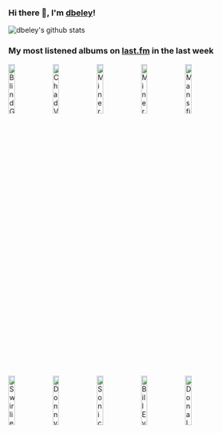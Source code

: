 ### Hi there 👋, I'm [dbeley](https://dbeley.ovh/en)!

![dbeley's github stats](https://github-readme-stats.vercel.app/api?username=dbeley)

### My most listened albums on [last.fm](https://www.last.fm/user/d_beley) in the last week

[<img src='https://lastfm.freetls.fastly.net/i/u/300x300/604d0f026ec6f367220a316a99ea3dde.png' width='16%' height='16%' alt='Blind Guardian - Nightfall in Middle-Earth'>](https://www.last.fm/music/blind%2bguardian/nightfall%2bin%2bmiddle-earth)&nbsp;
[<img src='https://lastfm.freetls.fastly.net/i/u/300x300/2aead040016c48a2aea557fbc1f50a87.jpg' width='16%' height='16%' alt='Chad VanGaalen - Soft Airplane'>](https://www.last.fm/music/chad%2bvangaalen/soft%2bairplane)&nbsp;
[<img src='https://lastfm.freetls.fastly.net/i/u/300x300/f2f838886c444defcd4200fd2c490d7b.jpg' width='16%' height='16%' alt='Mineral - The Power of Failing'>](https://www.last.fm/music/mineral/the%2bpower%2bof%2bfailing)&nbsp;
[<img src='https://lastfm.freetls.fastly.net/i/u/300x300/578e56d6004946b99ebf5e3c8be0c38c.jpg' width='16%' height='16%' alt='Mineral - End Serenading'>](https://www.last.fm/music/mineral/end%2bserenading)&nbsp;
[<img src='https://lastfm.freetls.fastly.net/i/u/300x300/9ca60ea369c846e8b1c9d3d033a98a75.jpg' width='16%' height='16%' alt='Mansfield.TYA - Seules Au Bout De 23 Secondes'>](https://www.last.fm/music/mansfield.tya/seules%2bau%2bbout%2bde%2b23%2bsecondes)&nbsp;
<br>
[<img src='https://lastfm.freetls.fastly.net/i/u/300x300/1e34f1e2a9344535ab4576e73a6a430f.png' width='16%' height='16%' alt='Swirlies - They Spent Their Wild Youthful Days in the Glittering World of the Salons'>](https://www.last.fm/music/swirlies/they%2bspent%2btheir%2bwild%2byouthful%2bdays%2bin%2bthe%2bglittering%2bworld%2bof%2bthe%2bsalons)&nbsp;
[<img src='https://lastfm.freetls.fastly.net/i/u/300x300/19632e0dd2aeaa2e54c84bb700fbafbe.png' width='16%' height='16%' alt='Donny Hathaway - Extension of a Man'>](https://www.last.fm/music/donny%2bhathaway/extension%2bof%2ba%2bman)&nbsp;
[<img src='https://lastfm.freetls.fastly.net/i/u/300x300/da3687c17718278341e5d5f28a7aac74.png' width='16%' height='16%' alt='Sonic Youth - Daydream Nation'>](https://www.last.fm/music/sonic%2byouth/daydream%2bnation)&nbsp;
[<img src='https://lastfm.freetls.fastly.net/i/u/300x300/3aec4953a2014aaaa6a9bce4848004fc.jpg' width='16%' height='16%' alt='Bill Evans - Everybody Digs Bill Evans'>](https://www.last.fm/music/bill%2bevans/everybody%2bdigs%2bbill%2bevans)&nbsp;
[<img src='https://lastfm.freetls.fastly.net/i/u/300x300/790e9e2836d341249cff542d64d549a6.png' width='16%' height='16%' alt='Donald Fagen - The Nightfly'>](https://www.last.fm/music/donald%2bfagen/the%2bnightfly)&nbsp;
<br>
